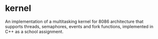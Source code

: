 # kernel
An implementation of a multitasking kernel for 8086 architecture that supports threads, semaphores,
events and fork functions, implemented in C++ as a school assignment.
